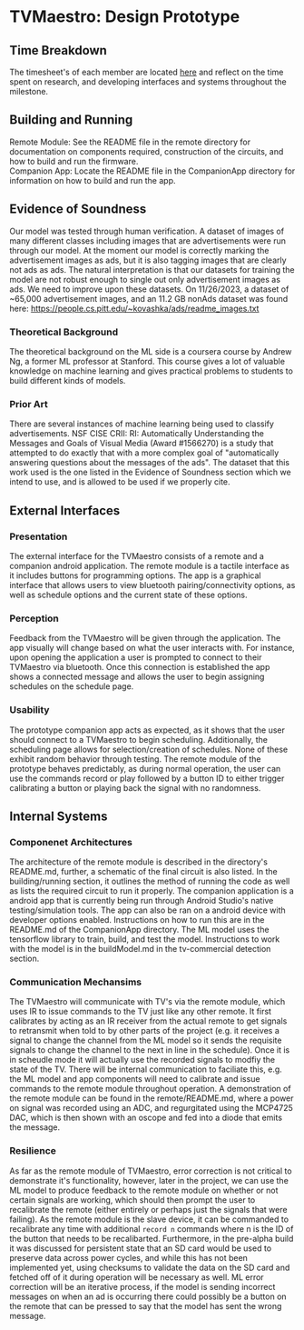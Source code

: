 # TVMaestro: Design Prototype

## Time Breakdown
The timesheet's of each member are located [here](https://docs.google.com/spreadsheets/d/1YhgjYHVoKcEeV9-Mo8SlOOsEO-r5k9PXPGEjSaAOhO4/edit#gid=0) and reflect on the time spent on research, and developing interfaces and systems throughout the milestone.

## Building and Running
Remote Module: See the README file in the remote directory for documentation on components required, construction of the circuits, and how to build and run the firmware.\
Companion App: Locate the README file in the CompanionApp directory for information on how to build and run the app.

## Evidence of Soundness
Our model was tested through human verification. A dataset of images of many different classes including images that are advertisements were run through our model. At the moment our model is correctly marking the advertisement images as ads, but it is also tagging images that are clearly not ads as ads. The natural interpretation is that our datasets for training the model are not robust enough to single out only advertisement images as ads. We need to improve upon these datasets. On 11/26/2023, a dataset of ~65,000 advertisement images, and an 11.2 GB nonAds dataset was found here: https://people.cs.pitt.edu/~kovashka/ads/readme_images.txt
### Theoretical Background
The theoretical background on the ML side is a coursera course by Andrew Ng, a former ML professor at Stanford. This course gives a lot of valuable knowledge on machine learning and gives practical problems to students to build different kinds of models.
### Prior Art
There are several instances of machine learning being used to classify advertisements. NSF CISE CRII: RI: Automatically Understanding the Messages and Goals of Visual Media (Award #1566270) is a study that attempted to do exactly that with a more complex goal of "automatically answering questions about the messages of the ads". The dataset that this work used is the one listed in the Evidence of Soundness section which we intend to use, and is allowed to be used if we properly cite.
## External Interfaces
### Presentation
The external interface for the TVMaestro consists of a remote and a companion android application. The remote module is a tactile interface as it includes buttons for programming options. The app is a graphical interface that allows users to view bluetooth pairing/connectivity options, as well as schedule options and the current state of these options. 

### Perception
Feedback from the TVMaestro will be given through the application. The app visually will change based on what the user interacts with. For instance, upon opening the application a user is prompted to connect to their TVMaestro via bluetooth. Once this connection is established the app shows a connected message and allows the user to begin assigning schedules on the schedule page.

### Usability
The prototype companion app acts as expected, as it shows that the user should connect to a TVMaestro to begin scheduling. Additionally, the scheduling page allows for selection/creation of schedules. None of these exhibit random behavior through testing.
The remote module of the prototype behaves predictably, as during normal operation, the user can use the commands record or play followed by a button ID to either trigger calibrating a button or playing back the signal with no randomness.

## Internal Systems
### Componenet Architectures
The architecture of the remote module is described in the directory's README.md, further, a schematic of the final circuit is also listed. In the building/running section, it outlines the method of running the code as well as lists the required circuit to run it properly. The companion application is a android app that is currently being run through Android Studio's native testing/simulation tools. The app can also be ran on a android device with developer options enabled. Instructions on how to run this are in the README.md of the CompanionApp directory. The ML model uses the tensorflow library to train, build, and test the model. Instructions to work with the model is in the buildModel.md in the tv-commercial detection section.

### Communication Mechansims
The TVMaestro will communicate with TV's via the remote module, which uses IR to issue commands to the TV just like any other remote. It first calibrates by acting as an IR receiver from the actual remote to get signals to retransmit when told to by other parts of the project (e.g. it receives a signal to change the channel from the ML model so it sends the requisite signals to change the channel to the next in line in the schedule). Once it is in scheudle mode it will actually use the recorded signals to modfiy the state of the TV. There will be internal communication to faciliate this, e.g. the ML model and app components will need to calibrate and issue commands to the remote module throughout operation. A demonstration of the remote module can be found in the remote/README.md, where a power on signal was recorded using an ADC, and regurgitated using the MCP4725 DAC, which is then shown with an oscope and fed into a diode that emits the message.

### Resilience
As far as the remote module of TVMaestro, error correction is not critical to demonstrate it's functionality, however, later in the project, we can use the ML model to produce feedback to the remote module on whether or not certain signals are working, which should then prompt the user to recalibrate the remote (either entirely or perhaps just the signals that were failing). As the remote module is the slave device, it can be commanded to recalibrate any time with additional `record n` commands where n is the ID of the button that needs to be recalibarted. Furthermore, in the pre-alpha build it was discussed for persistent state that an SD card would be used to preserve data across power cycles, and while this has not been implemented yet, using checksums to validate the data on the SD card and fetched off of it during operation will be necessary as well. ML error correction will be an iterative process, if the model is sending incorrect messages on when an ad is occurring there could possibly be a button on the remote that can be pressed to say that the model has sent the wrong message.

